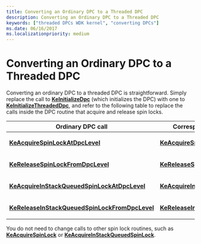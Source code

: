 ```yaml
---
title: Converting an Ordinary DPC to a Threaded DPC
description: Converting an Ordinary DPC to a Threaded DPC
keywords: ["threaded DPCs WDK kernel", "converting DPCs"]
ms.date: 06/16/2017
ms.localizationpriority: medium
---
```


# Converting an Ordinary DPC to a Threaded DPC





Converting an ordinary DPC to a threaded DPC is straightforward. Simply replace the call to [**KeInitializeDpc**](/windows-hardware/drivers/ddi/wdm/nf-wdm-keinitializedpc) (which initializes the DPC) with one to [**KeInitializeThreadedDpc**](/windows-hardware/drivers/ddi/wdm/nf-wdm-keinitializethreadeddpc), and refer to the following table to replace the calls inside the DPC routine that acquire and release spin locks.

<table>
<colgroup>
<col width="50%" />
<col width="50%" />
</colgroup>
<thead>
<tr class="header">
<th>Ordinary DPC call</th>
<th>Corresponding threaded DPC call</th>
</tr>
</thead>
<tbody>
<tr class="odd">
<td><p><a href="/windows-hardware/drivers/ddi/wdm/nf-wdm-keacquirespinlockatdpclevel" data-raw-source="[&lt;strong&gt;KeAcquireSpinLockAtDpcLevel&lt;/strong&gt;](/windows-hardware/drivers/ddi/wdm/nf-wdm-keacquirespinlockatdpclevel)"><strong>KeAcquireSpinLockAtDpcLevel</strong></a></p></td>
<td><p><a href="/previous-versions/windows/hardware/drivers/ff551923(v=vs.85)" data-raw-source="[&lt;strong&gt;KeAcquireSpinLockForDpc&lt;/strong&gt;](/previous-versions/windows/hardware/drivers/ff551923(v=vs.85))"><strong>KeAcquireSpinLockForDpc</strong></a></p></td>
</tr>
<tr class="even">
<td><p><a href="/windows-hardware/drivers/ddi/wdm/nf-wdm-kereleasespinlockfromdpclevel" data-raw-source="[&lt;strong&gt;KeReleaseSpinLockFromDpcLevel&lt;/strong&gt;](/windows-hardware/drivers/ddi/wdm/nf-wdm-kereleasespinlockfromdpclevel)"><strong>KeReleaseSpinLockFromDpcLevel</strong></a></p></td>
<td><p><a href="/windows-hardware/drivers/ddi/wdm/nf-wdm-kereleasespinlockfordpc" data-raw-source="[&lt;strong&gt;KeReleaseSpinLockForDpc&lt;/strong&gt;](/windows-hardware/drivers/ddi/wdm/nf-wdm-kereleasespinlockfordpc)"><strong>KeReleaseSpinLockForDpc</strong></a></p></td>
</tr>
<tr class="odd">
<td><p><a href="/previous-versions/windows/hardware/drivers/ff551908(v=vs.85)" data-raw-source="[&lt;strong&gt;KeAcquireInStackQueuedSpinLockAtDpcLevel&lt;/strong&gt;](/previous-versions/windows/hardware/drivers/ff551908(v=vs.85))"><strong>KeAcquireInStackQueuedSpinLockAtDpcLevel</strong></a></p></td>
<td><p><a href="/previous-versions/windows/hardware/drivers/ff551912(v=vs.85)" data-raw-source="[&lt;strong&gt;KeAcquireInStackQueuedSpinLockForDpc&lt;/strong&gt;](/previous-versions/windows/hardware/drivers/ff551912(v=vs.85))"><strong>KeAcquireInStackQueuedSpinLockForDpc</strong></a></p></td>
</tr>
<tr class="even">
<td><p><a href="/windows-hardware/drivers/ddi/wdm/nf-wdm-kereleaseinstackqueuedspinlockfromdpclevel" data-raw-source="[&lt;strong&gt;KeReleaseInStackQueuedSpinLockFromDpcLevel&lt;/strong&gt;](/windows-hardware/drivers/ddi/wdm/nf-wdm-kereleaseinstackqueuedspinlockfromdpclevel)"><strong>KeReleaseInStackQueuedSpinLockFromDpcLevel</strong></a></p></td>
<td><p><a href="/windows-hardware/drivers/ddi/wdm/nf-wdm-kereleaseinstackqueuedspinlockfordpc" data-raw-source="[&lt;strong&gt;KeReleaseInStackQueuedSpinLockForDpc&lt;/strong&gt;](/windows-hardware/drivers/ddi/wdm/nf-wdm-kereleaseinstackqueuedspinlockfordpc)"><strong>KeReleaseInStackQueuedSpinLockForDpc</strong></a></p></td>
</tr>
</tbody>
</table>

 

You do not need to change calls to other spin lock routines, such as [**KeAcquireSpinLock**](/windows-hardware/drivers/ddi/wdm/nf-wdm-keacquirespinlock) or [**KeAcquireInStackQueuedSpinLock**](/previous-versions/windows/hardware/drivers/ff551899(v=vs.85)).

